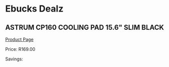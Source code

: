 
# Ebucks Dealz
## ASTRUM CP160 COOLING PAD 15.6" SLIM BLACK
[Product Page](https://www.ebucks.com/web/shop/productSelected.do?prodId=1227764658&catId=714948688)

Price: R169.00

Savings: 


	